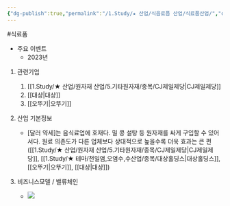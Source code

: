 ```yaml
---
{"dg-publish":true,"permalink":"/1.Study/★ 산업/식음료픔 산업/식료품산업/","created":"2024-11-20T21:02:28.195+09:00","updated":"2025-06-03T20:07:20.320+09:00"}
---
```


#식료품 





- 주요 이벤트
	- 2023년

1. 관련기업
	1. [[1.Study/★ 산업/원자재 산업/5.기타원자재/종목/CJ제일제당\|CJ제일제당]]
	2. [[대상\|대상]]
	3. [[오뚜기\|오뚜기]]


1. 산업 기본정보
	- [달러 약세]는 음식료업에 호재다. 밀 콩 설탕 등 원자재를 싸게 구입할 수 있어서다. 원료 의존도가 다른 업체보다 상대적으로 높을수록 더욱 효과는 큰 편([[1.Study/★ 산업/원자재 산업/5.기타원자재/종목/CJ제일제당\|CJ제일제당]], [[1.Study/★ 테마/천일염,오염수,수산업/종목/대상홀딩스\|대상홀딩스]], [[오뚜기\|오뚜기]], [[대상\|대상]])



1. 비즈니스모델 / 밸류체인
	- ![](https://i.imgur.com/xGSh6hb.png)